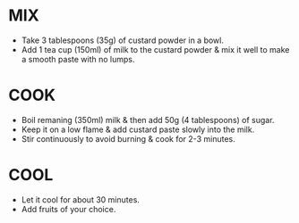 # MIX

* Take 3 tablespoons (35g) of custard powder in a bowl.
* Add 1 tea cup (150ml) of milk to the custard powder & mix it well to make a smooth paste with no lumps.

# COOK

* Boil remaning (350ml) milk & then add 50g (4 tablespoons) of sugar.
* Keep it on a low flame & add custard paste slowly into the milk.
* Stir continuously to avoid burning & cook for 2-3 minutes.

# COOL

* Let it cool for about 30 minutes.
* Add fruits of your choice.

